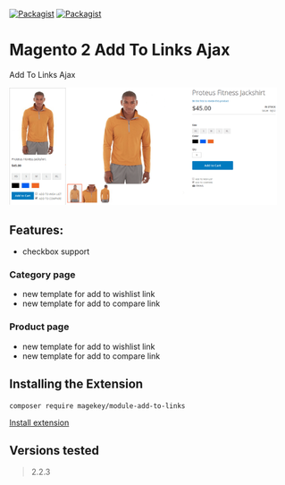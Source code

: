 [![Packagist](https://img.shields.io/packagist/v/magekey/module-add-to-links.svg)](https://packagist.org/packages/magekey/module-add-to-links) [![Packagist](https://img.shields.io/packagist/dt/magekey/module-add-to-links.svg)](https://packagist.org/packages/magekey/module-add-to-links)

# Magento 2 Add To Links Ajax

Add To Links Ajax

<img src="https://raw.githubusercontent.com/magekey/module-add-to-links/master/docs/images/list.png" alt="Preview List" width="20%"/><img src="https://raw.githubusercontent.com/magekey/module-add-to-links/master/docs/images/view.png" alt="Preview View" width="75%"/>

## Features:

- checkbox support 

### Category page
- new template for add to wishlist link
- new template for add to compare link
### Product page
- new template for add to wishlist link
- new template for add to compare link

## Installing the Extension

    composer require magekey/module-add-to-links
 
<a href="https://devdocs.magento.com/guides/v2.3/comp-mgr/install-extensions.html#update-composer-json" target="_blank">Install extension</a>
  

## Versions tested
> 2.2.3
